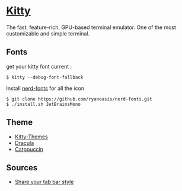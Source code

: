 # [Kitty](https://sw.kovidgoyal.net/kitty/)

The fast, feature-rich, GPU-based terminal emulator. One of the most customizable and simple terminal.

## Fonts 

get your kitty font current :

```
$ kitty --debug-font-fallback
```

Install [nerd-fonts](https://github.com/ryanoasis/nerd-fonts) for all the icon

```
$ git clone https://github.com/ryanoasis/nerd-fonts.git
$ ./install.sh JetBrainsMono
```

## Theme 

- [Kitty-Themes](https://github.com/dexpota/kitty-themes)
- [Dracula](https://draculatheme.com/kitty)
- [Catppuccin](https://github.com/catppuccin/kitty)

## Sources

- [Share your tab bar style](https://github.com/kovidgoyal/kitty/discussions/4447)
